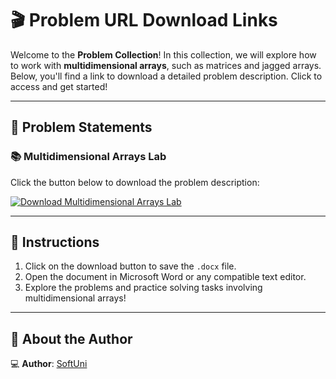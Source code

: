 # 🎬 Problem URL Download Links

Welcome to the **Problem Collection**! In this collection, we will explore how to work with **multidimensional arrays**, such as matrices and jagged arrays. Below, you'll find a link to download a detailed problem description. Click to access and get started!

---

## 📄 Problem Statements

### 📚 Multidimensional Arrays Lab
Click the button below to download the problem description:

[![Download Multidimensional Arrays Lab](https://img.shields.io/badge/Download-Multidimensional-Arrays-Lab-blue?style=for-the-badge&logo=microsoftword)](https://github.com/user-attachments/files/18332737/Multidimensional-Arrays-Lab.docx)

---

## 📌 Instructions
1. Click on the download button to save the `.docx` file.
2. Open the document in Microsoft Word or any compatible text editor.
3. Explore the problems and practice solving tasks involving multidimensional arrays!

---

## 👤 About the Author

💻 **Author**: [SoftUni](https://softuni.bg/)
